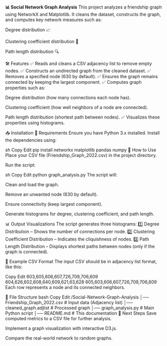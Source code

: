 **📊 Social Network Graph Analysis**
This project analyzes a friendship graph using NetworkX and Matplotlib. It cleans the dataset, constructs the graph, and computes key network measures such as:

Degree distribution 📈

Clustering coefficient distribution 🔄

Path length distribution 🔍

🛠 Features
✅ Reads and cleans a CSV adjacency list to remove empty nodes.
✅ Constructs an undirected graph from the cleaned dataset.
✅ Removes a specified node (630 by default).
✅ Ensures the graph remains connected by keeping the largest component.
✅ Computes graph properties such as:

Degree distribution (how many connections each node has).

Clustering coefficient (how well neighbors of a node are connected).

Path length distribution (shortest path between nodes).
✅ Visualizes these properties using histograms.

📥 Installation
🔹 Requirements
Ensure you have Python 3.x installed. Install the dependencies using:

sh
Copy
Edit
pip install networkx matplotlib pandas numpy
🚀 How to Use
Place your CSV file (Friendship_Graph_2022.csv) in the project directory.

Run the script:

sh
Copy
Edit
python graph_analysis.py
The script will:

Clean and load the graph.

Remove an unwanted node (630 by default).

Ensure connectivity (keep largest component).

Generate histograms for degree, clustering coefficient, and path length.

📊 Output Visualizations
The script generates three histograms:
1️⃣ Degree Distribution – Shows the number of connections per node.
2️⃣ Clustering Coefficient Distribution – Indicates the cliquishness of nodes.
3️⃣ Path Length Distribution – Displays shortest paths between nodes (only if the graph is connected).

📜 Example CSV Format
The input CSV should be in adjacency list format, like this:

Copy
Edit
603,605,606,607,726,709,706,609
604,626,602,608,640,609,621,63,628
605,603,606,607,726,709,706,609
Each row represents a node and its connected neighbors.

📄 File Structure
bash
Copy
Edit
/Social-Network-Graph-Analysis
│── Friendship_Graph_2022.csv    # Input data (Adjacency list)
│── cleaned_graph.adjlist        # Processed graph
│── graph_analysis.py            # Main Python script
│── README.md                    # This documentation
📌 Next Steps
Save computed metrics to a CSV file for further analysis.

Implement a graph visualization with interactive D3.js.

Compare the real-world network to random graphs.

